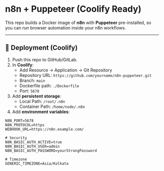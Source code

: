 # n8n + Puppeteer (Coolify Ready)

This repo builds a Docker image of **n8n** with **Puppeteer** pre-installed, so you can run browser automation inside your n8n workflows.

---

## 🚀 Deployment (Coolify)

1. Push this repo to GitHub/GitLab.
2. In **Coolify**:
   - Add Resource → Application → Git Repository
   - Repository URL: `https://github.com/yourname/n8n-puppeteer.git`
   - Branch: `main`
   - Dockerfile path: `./Dockerfile`
   - Port: `5678`
3. Add **persistent storage**:
   - Local Path: `/root/.n8n`
   - Container Path: `/home/node/.n8n`
4. Add **environment variables**:

```env
N8N_PORT=5678
N8N_PROTOCOL=https
WEBHOOK_URL=https://n8n.example.com/

# Security
N8N_BASIC_AUTH_ACTIVE=true
N8N_BASIC_AUTH_USER=admin
N8N_BASIC_AUTH_PASSWORD=yourStrongPassword

# Timezone
GENERIC_TIMEZONE=Asia/Kolkata
